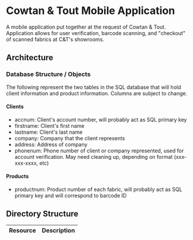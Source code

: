 # Cowtan & Tout Mobile Application

A mobile application put together at the request of Cowtan & Tout. Application allows for user verification, barcode scanning, and "checkout" of scanned fabrics at C&T's showrooms. 

## Architecture

### Database Structure / Objects

The following represent the two tables in the SQL database that will hold client information and product information. Columns are subject to change.

#### Clients

- accnum: Client's account number, will probably act as SQL primary key
- firstname: Client's first name
- lastname: Client's last name
- company: Company that the client represents
- address: Address of company
- phonenum: Phone number of client or company represented, used for account verification. May need cleaning up, depending on format (xxx-xxx-xxxx, etc)

#### Products

- productnum: Product number of each fabric, will probably act as SQL primary key and will correspond to barcode ID

## Directory Structure

|Resource     | Description   |
|-------------|---------------|


